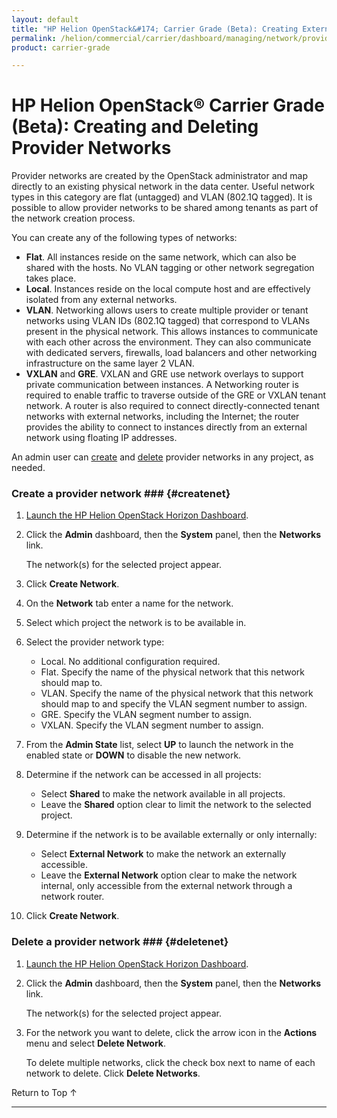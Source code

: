 ```yaml
---
layout: default
title: "HP Helion OpenStack&#174; Carrier Grade (Beta): Creating Externally Available Networks"
permalink: /helion/commercial/carrier/dashboard/managing/network/provider/create/
product: carrier-grade

---
```

<!--UNDER REVISION-->

<script>

function PageRefresh {
onLoad="window.refresh"
}

PageRefresh();

</script>

<!-- <p style="font-size: small;"> <a href="/helion/commercial/carrier/ga1/install/">&#9664; PREV</a> | <a href="/helion/commercial/carrier/ga1/install-overview/">&#9650; UP</a> | <a href="/helion/commercial/carrier/ga1/">NEXT &#9654;</a></p> -->

# HP Helion OpenStack&#174; Carrier Grade (Beta): Creating and Deleting Provider Networks

Provider networks are created by the OpenStack administrator and map directly to an existing physical network in the data center. Useful network types in this category are flat (untagged) and VLAN (802.1Q tagged). It is possible to allow provider networks to be shared among tenants as part of the network creation process.

You can create any of the following types of networks:

* **Flat**. All instances reside on the same network, which can also be shared with the hosts. No VLAN tagging or other network segregation takes place. 
* **Local**. Instances reside on the local compute host and are effectively isolated from any external networks.
* **VLAN**. Networking allows users to create multiple provider or tenant networks using VLAN IDs (802.1Q tagged) that correspond to VLANs present in the physical network. This allows instances to communicate with each other across the environment. They can also communicate with dedicated servers, firewalls, load balancers and other networking infrastructure on the same layer 2 VLAN.
* **VXLAN** and **GRE**. VXLAN and GRE use network overlays to support private communication between instances. A Networking router is required to enable traffic to traverse outside of the GRE or VXLAN tenant network. A router is also required to connect directly-connected tenant networks with external networks, including the Internet; the router provides the ability to connect to instances directly from an external network using floating IP addresses.

An admin user can [create](#createnet) and [delete](#deletenet) provider networks in any project, as needed.

### Create a provider network ### {#createnet}

1. [Launch the HP Helion OpenStack Horizon Dashboard](/helion/openstack/carrier/dashboard/login/).

2. Click the **Admin** dashboard, then the **System** panel, then the **Networks** link.

	The network(s) for the selected project appear. 

3. Click **Create Network**.

4. On the **Network** tab enter a name for the network.

5. Select which project the network is to be available in. 
6. Select the provider network type:

	* Local. No additional configuration required.
	* Flat. Specify the name of the physical network that this network should map to.
	* VLAN. Specify the name of the physical network that this network should map to and specify the VLAN segment number to assign.
	* GRE. Specify the VLAN segment number to assign.
	* VXLAN. Specify the VLAN segment number to assign.

7. From the **Admin State** list, select **UP** to launch the network in the enabled state or **DOWN** to disable the new network.

8. Determine if the network can be accessed in all projects:

	* Select **Shared** to make the network available in all projects. 
	* Leave the **Shared** option clear to limit the network to the selected project. 

9. Determine if the network is to be available externally or only internally: 

	* Select **External Network** to make the network an externally accessible.
	* Leave the **External Network** option clear to make the network internal, only accessible from the external network through a network router. 

10. Click **Create Network**.  

### Delete a provider network ### {#deletenet}

1. [Launch the HP Helion OpenStack Horizon Dashboard](/helion/openstack/carrier/dashboard/login/).

2. Click the **Admin** dashboard, then the **System** panel, then the **Networks** link.

	The network(s) for the selected project appear. 

3. For the network you want to delete, click the arrow icon in the **Actions** menu and select **Delete Network**.

	To delete multiple networks, click the check box next to name of each network to delete. Click **Delete Networks**.


<a href="#top" style="padding:14px 0px 14px 0px; text-decoration: none;"> Return to Top &#8593; </a>


----
